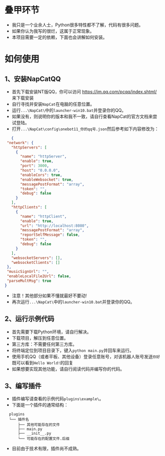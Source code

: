 # 叠甲环节

 - 我只是一个业余人士，Python很多特性都不了解，代码有很多问题。
 - 如果你认为我写的很烂，这属于正常现象。
 - 本项目需要一定的依赖，下面也会讲解如何安装。

# 如何使用

## 1、安装NapCatQQ

 - 首先下载安装NT版QQ，你可以访问 https://im.qq.com/pcqq/index.shtml/ 来下载安装
 - 自行寻找并安装`NapCat`在电脑的任意位置。
 - 运行`...\NapCat\`中的`launcher-win10.bat`并登录你的QQ。
 - 如果没有，则说明你的版本和我不一致，请自行查看NapCat的官方文档来尝试登陆。
 - 打开`...\NapCat\config\onebot11_你的qq号.json`然后参考如下内容修改为：
 ```json
    {
  "network": {
    "httpServers": [
      {
        "name": "httpServer",
        "enable": true,
        "port": 3000,
        "host": "0.0.0.0",
        "enableCors": true,
        "enableWebsocket": true,
        "messagePostFormat": "array",
        "token": "",
        "debug": false
      }
    ],
    "httpClients": [
      {
        "name": "httpClient",
        "enable": true,
        "url": "http://localhost:8080",
        "messagePostFormat": "array",
        "reportSelfMessage": false,
        "token": "",
        "debug": false
      }
    ],
    "websocketServers": [],
    "websocketClients": []
  },
  "musicSignUrl": "",
  "enableLocalFile2Url": false,
  "parseMultMsg": true
}
  ```
  - 注意！其他部分如果不懂就最好不要动!
  - 再次运行`...\NapCat\`中的`launcher-win10.bat`并登录你的QQ。

## 2、运行示例代码
  - 首先需要下载Python环境，请自行解决。
  - 下载项目，解压到任意位置。
  - 第三方库：不需要任何第三方库。
  - 将终端定位到项目目录下，键入`python main.py`并回车来运行。
  - 使用手机QQ（或者平板、其他设备）登录任意账号，对该机器人账号发送`你好`既可以看到`Hello World!`的回复
  - 如果想要实现其他功能，请自行阅读代码并编写你的代码。

## 3、编写插件
  - 插件编写请查看的示例代码`plugins\example\`。
  - 下面是一个插件的通常结构：
  ```
    plugins
    └── 插件名
        ├── 其他可能存在的文件
        ├── main.py
        ├── __init__.py
        └── 可能存在的配置文件.后缀
  ```
  - 目前由于技术有限，插件尚不成熟。
